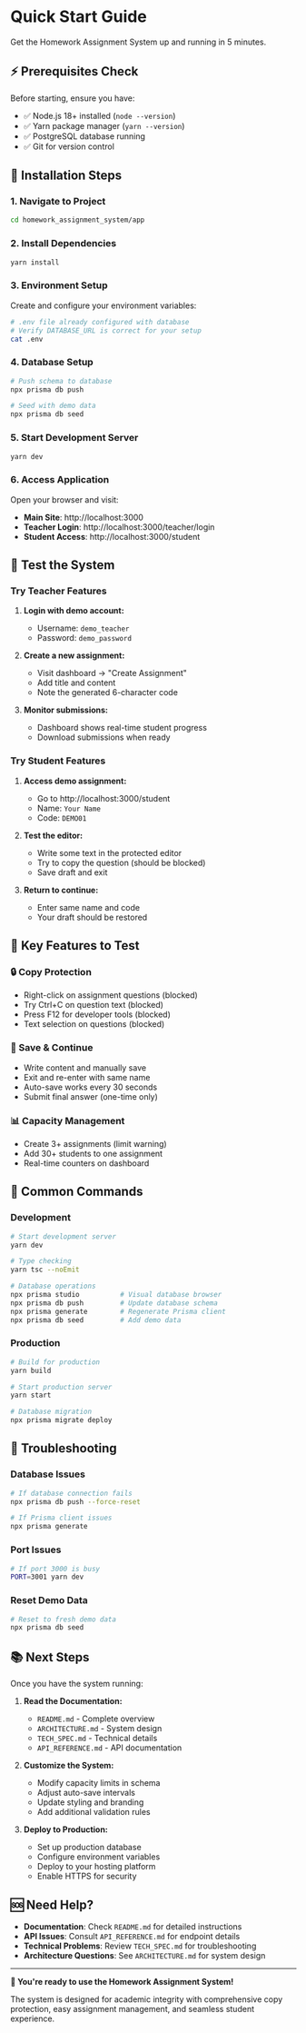 
# Quick Start Guide

Get the Homework Assignment System up and running in 5 minutes.

## ⚡ Prerequisites Check

Before starting, ensure you have:
- ✅ Node.js 18+ installed (`node --version`)
- ✅ Yarn package manager (`yarn --version`)
- ✅ PostgreSQL database running
- ✅ Git for version control

## 🚀 Installation Steps

### 1. Navigate to Project
```bash
cd homework_assignment_system/app
```

### 2. Install Dependencies
```bash
yarn install
```

### 3. Environment Setup
Create and configure your environment variables:
```bash
# .env file already configured with database
# Verify DATABASE_URL is correct for your setup
cat .env
```

### 4. Database Setup
```bash
# Push schema to database
npx prisma db push

# Seed with demo data
npx prisma db seed
```

### 5. Start Development Server
```bash
yarn dev
```

### 6. Access Application
Open your browser and visit:
- **Main Site**: http://localhost:3000
- **Teacher Login**: http://localhost:3000/teacher/login
- **Student Access**: http://localhost:3000/student

## 🧪 Test the System

### Try Teacher Features
1. **Login with demo account:**
   - Username: `demo_teacher`
   - Password: `demo_password`

2. **Create a new assignment:**
   - Visit dashboard → "Create Assignment"
   - Add title and content
   - Note the generated 6-character code

3. **Monitor submissions:**
   - Dashboard shows real-time student progress
   - Download submissions when ready

### Try Student Features  
1. **Access demo assignment:**
   - Go to http://localhost:3000/student
   - Name: `Your Name`
   - Code: `DEMO01`

2. **Test the editor:**
   - Write some text in the protected editor
   - Try to copy the question (should be blocked)
   - Save draft and exit

3. **Return to continue:**
   - Enter same name and code
   - Your draft should be restored

## 🎯 Key Features to Test

### 🔒 Copy Protection
- Right-click on assignment questions (blocked)
- Try Ctrl+C on question text (blocked)
- Press F12 for developer tools (blocked)
- Text selection on questions (blocked)

### 💾 Save & Continue
- Write content and manually save
- Exit and re-enter with same name
- Auto-save works every 30 seconds
- Submit final answer (one-time only)

### 📊 Capacity Management
- Create 3+ assignments (limit warning)
- Add 30+ students to one assignment
- Real-time counters on dashboard

## 🔧 Common Commands

### Development
```bash
# Start development server
yarn dev

# Type checking
yarn tsc --noEmit

# Database operations
npx prisma studio          # Visual database browser
npx prisma db push         # Update database schema
npx prisma generate        # Regenerate Prisma client
npx prisma db seed         # Add demo data
```

### Production
```bash
# Build for production
yarn build

# Start production server  
yarn start

# Database migration
npx prisma migrate deploy
```

## 🐛 Troubleshooting

### Database Issues
```bash
# If database connection fails
npx prisma db push --force-reset

# If Prisma client issues
npx prisma generate
```

### Port Issues
```bash
# If port 3000 is busy
PORT=3001 yarn dev
```

### Reset Demo Data
```bash
# Reset to fresh demo data
npx prisma db seed
```

## 📚 Next Steps

Once you have the system running:

1. **Read the Documentation:**
   - `README.md` - Complete overview
   - `ARCHITECTURE.md` - System design
   - `TECH_SPEC.md` - Technical details
   - `API_REFERENCE.md` - API documentation

2. **Customize the System:**
   - Modify capacity limits in schema
   - Adjust auto-save intervals
   - Update styling and branding
   - Add additional validation rules

3. **Deploy to Production:**
   - Set up production database
   - Configure environment variables
   - Deploy to your hosting platform
   - Enable HTTPS for security

## 🆘 Need Help?

- **Documentation**: Check `README.md` for detailed instructions
- **API Issues**: Consult `API_REFERENCE.md` for endpoint details
- **Technical Problems**: Review `TECH_SPEC.md` for troubleshooting
- **Architecture Questions**: See `ARCHITECTURE.md` for system design

---

**🎉 You're ready to use the Homework Assignment System!**

The system is designed for academic integrity with comprehensive copy protection, easy assignment management, and seamless student experience.
